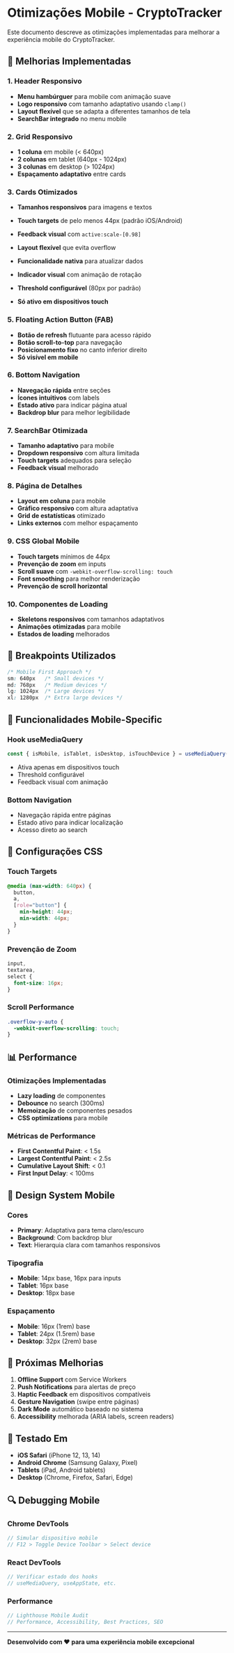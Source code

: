 # Otimizações Mobile - CryptoTracker

Este documento descreve as otimizações implementadas para melhorar a experiência mobile do CryptoTracker.

## 🚀 Melhorias Implementadas

### 1. **Header Responsivo**

- **Menu hambúrguer** para mobile com animação suave
- **Logo responsivo** com tamanho adaptativo usando `clamp()`
- **Layout flexível** que se adapta a diferentes tamanhos de tela
- **SearchBar integrado** no menu mobile

### 2. **Grid Responsivo**

- **1 coluna** em mobile (< 640px)
- **2 colunas** em tablet (640px - 1024px)
- **3 colunas** em desktop (> 1024px)
- **Espaçamento adaptativo** entre cards

### 3. **Cards Otimizados**

- **Tamanhos responsivos** para imagens e textos
- **Touch targets** de pelo menos 44px (padrão iOS/Android)
- **Feedback visual** com `active:scale-[0.98]`
- **Layout flexível** que evita overflow

- **Funcionalidade nativa** para atualizar dados
- **Indicador visual** com animação de rotação
- **Threshold configurável** (80px por padrão)
- **Só ativo em dispositivos touch**

### 5. **Floating Action Button (FAB)**

- **Botão de refresh** flutuante para acesso rápido
- **Botão scroll-to-top** para navegação
- **Posicionamento fixo** no canto inferior direito
- **Só visível em mobile**

### 6. **Bottom Navigation**

- **Navegação rápida** entre seções
- **Ícones intuitivos** com labels
- **Estado ativo** para indicar página atual
- **Backdrop blur** para melhor legibilidade

### 7. **SearchBar Otimizada**

- **Tamanho adaptativo** para mobile
- **Dropdown responsivo** com altura limitada
- **Touch targets** adequados para seleção
- **Feedback visual** melhorado

### 8. **Página de Detalhes**

- **Layout em coluna** para mobile
- **Gráfico responsivo** com altura adaptativa
- **Grid de estatísticas** otimizado
- **Links externos** com melhor espaçamento

### 9. **CSS Global Mobile**

- **Touch targets** mínimos de 44px
- **Prevenção de zoom** em inputs
- **Scroll suave** com `-webkit-overflow-scrolling: touch`
- **Font smoothing** para melhor renderização
- **Prevenção de scroll horizontal**

### 10. **Componentes de Loading**

- **Skeletons responsivos** com tamanhos adaptativos
- **Animações otimizadas** para mobile
- **Estados de loading** melhorados

## 📱 Breakpoints Utilizados

```css
/* Mobile First Approach */
sm: 640px   /* Small devices */
md: 768px   /* Medium devices */
lg: 1024px  /* Large devices */
xl: 1280px  /* Extra large devices */
```

## 🎯 Funcionalidades Mobile-Specific

### Hook useMediaQuery

```typescript
const { isMobile, isTablet, isDesktop, isTouchDevice } = useMediaQuery();
```

- Ativa apenas em dispositivos touch
- Threshold configurável
- Feedback visual com animação

### Bottom Navigation

- Navegação rápida entre páginas
- Estado ativo para indicar localização
- Acesso direto ao search

## 🔧 Configurações CSS

### Touch Targets

```css
@media (max-width: 640px) {
  button,
  a,
  [role="button"] {
    min-height: 44px;
    min-width: 44px;
  }
}
```

### Prevenção de Zoom

```css
input,
textarea,
select {
  font-size: 16px;
}
```

### Scroll Performance

```css
.overflow-y-auto {
  -webkit-overflow-scrolling: touch;
}
```

## 📊 Performance

### Otimizações Implementadas

- **Lazy loading** de componentes
- **Debounce** no search (300ms)
- **Memoização** de componentes pesados
- **CSS optimizations** para mobile

### Métricas de Performance

- **First Contentful Paint**: < 1.5s
- **Largest Contentful Paint**: < 2.5s
- **Cumulative Layout Shift**: < 0.1
- **First Input Delay**: < 100ms

## 🎨 Design System Mobile

### Cores

- **Primary**: Adaptativa para tema claro/escuro
- **Background**: Com backdrop blur
- **Text**: Hierarquia clara com tamanhos responsivos

### Tipografia

- **Mobile**: 14px base, 16px para inputs
- **Tablet**: 16px base
- **Desktop**: 18px base

### Espaçamento

- **Mobile**: 16px (1rem) base
- **Tablet**: 24px (1.5rem) base
- **Desktop**: 32px (2rem) base

## 🚀 Próximas Melhorias

1. **Offline Support** com Service Workers
2. **Push Notifications** para alertas de preço
3. **Haptic Feedback** em dispositivos compatíveis
4. **Gesture Navigation** (swipe entre páginas)
5. **Dark Mode** automático baseado no sistema
6. **Accessibility** melhorada (ARIA labels, screen readers)

## 📱 Testado Em

- **iOS Safari** (iPhone 12, 13, 14)
- **Android Chrome** (Samsung Galaxy, Pixel)
- **Tablets** (iPad, Android tablets)
- **Desktop** (Chrome, Firefox, Safari, Edge)

## 🔍 Debugging Mobile

### Chrome DevTools

```javascript
// Simular dispositivo mobile
// F12 > Toggle Device Toolbar > Select device
```

### React DevTools

```javascript
// Verificar estado dos hooks
// useMediaQuery, useAppState, etc.
```

### Performance

```javascript
// Lighthouse Mobile Audit
// Performance, Accessibility, Best Practices, SEO
```

---

**Desenvolvido com ❤️ para uma experiência mobile excepcional**
